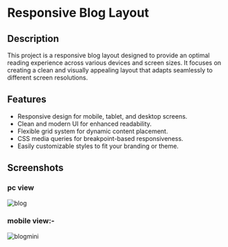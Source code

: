 
# Responsive Blog Layout



## Description

This project is a responsive blog layout designed to provide an optimal reading experience across various devices and screen sizes. It focuses on creating a clean and visually appealing layout that adapts seamlessly to different screen resolutions.

## Features

- Responsive design for mobile, tablet, and desktop screens.
- Clean and modern UI for enhanced readability.
- Flexible grid system for dynamic content placement.
- CSS media queries for breakpoint-based responsiveness.
- Easily customizable styles to fit your branding or theme.

## Screenshots
### pc view
![blog](https://github.com/Vnadh/Responsive-Blog-Layout/assets/106485321/0bbe6b3f-529f-4510-9cae-a9e481f02077)
### mobile view:-
![blogmini](https://github.com/Vnadh/Responsive-Blog-Layout/assets/106485321/1542fb48-ac30-474e-8550-f974fc7bab36)
